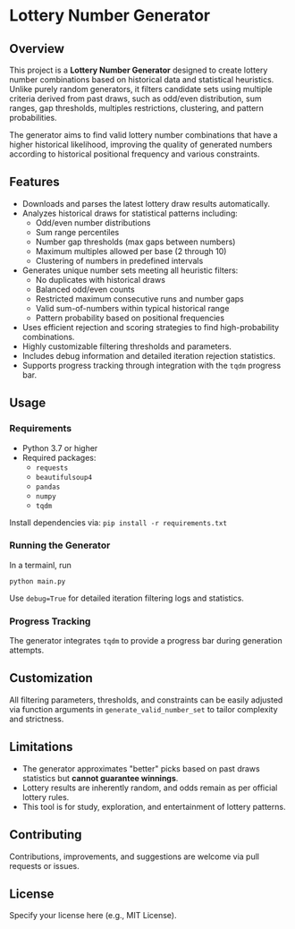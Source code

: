 # Lottery Number Generator

## Overview

This project is a **Lottery Number Generator** designed to create lottery number combinations based on historical data and statistical heuristics. Unlike purely random generators, it filters candidate sets using multiple criteria derived from past draws, such as odd/even distribution, sum ranges, gap thresholds, multiples restrictions, clustering, and pattern probabilities.

The generator aims to find valid lottery number combinations that have a higher historical likelihood, improving the quality of generated numbers according to historical positional frequency and various constraints.

## Features

- Downloads and parses the latest lottery draw results automatically.
- Analyzes historical draws for statistical patterns including:
  - Odd/even number distributions
  - Sum range percentiles
  - Number gap thresholds (max gaps between numbers)
  - Maximum multiples allowed per base (2 through 10)
  - Clustering of numbers in predefined intervals
- Generates unique number sets meeting all heuristic filters:
  - No duplicates with historical draws
  - Balanced odd/even counts
  - Restricted maximum consecutive runs and number gaps
  - Valid sum-of-numbers within typical historical range
  - Pattern probability based on positional frequencies
- Uses efficient rejection and scoring strategies to find high-probability combinations.
- Highly customizable filtering thresholds and parameters.
- Includes debug information and detailed iteration rejection statistics.
- Supports progress tracking through integration with the `tqdm` progress bar.

## Usage

### Requirements

- Python 3.7 or higher
- Required packages:
  - `requests`
  - `beautifulsoup4`
  - `pandas`
  - `numpy`
  - `tqdm`

Install dependencies via:
```pip install -r requirements.txt```

### Running the Generator

In a termainl, run

```python main.py```

Use `debug=True` for detailed iteration filtering logs and statistics.

### Progress Tracking

The generator integrates `tqdm` to provide a progress bar during generation attempts.

## Customization

All filtering parameters, thresholds, and constraints can be easily adjusted via function arguments in `generate_valid_number_set` to tailor complexity and strictness.

## Limitations

- The generator approximates "better" picks based on past draws statistics but **cannot guarantee winnings**.
- Lottery results are inherently random, and odds remain as per official lottery rules.
- This tool is for study, exploration, and entertainment of lottery patterns.

## Contributing

Contributions, improvements, and suggestions are welcome via pull requests or issues.

## License

Specify your license here (e.g., MIT License).

